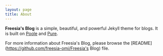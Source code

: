 ```yaml
---
layout: page
title: About
---
```


**Freesia's Blog** is a simple, beautiful, and powerful Jekyll theme for blogs. It is built on [Poole](https://github.com/poole/poole) and [Pure](https://purecss.io/).

For more information about Freesia's Blog, please browse the [README](https://github.com/freesia-omi/Freesia's Blog) file.
